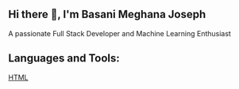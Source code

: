## Hi there 👋, I'm Basani Meghana Joseph

<!--
**MeghanaJoseph/MeghanaJoseph** is a ✨ _special_ ✨ repository because its `README.md` (this file) appears on your GitHub profile.

Here are some ideas to get you started:

- 🔭 I’m currently working on ...
- 🌱 I’m currently learning ...
- 👯 I’m looking to collaborate on ...
- 🤔 I’m looking for help with ...
- 💬 Ask me about ...
- 📫 How to reach me: ...
- 😄 Pronouns: ...
- ⚡ Fun fact: ...
-->

A passionate Full Stack Developer and Machine Learning Enthusiast


## Languages and Tools:
[HTML](https://img.shields.io/w3c-validation/:parser)
